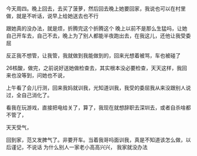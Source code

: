 今天周四。晚上回去，去买了菠萝，然后回去晚上她要回家，我说也可以在村里做，就是不听话，说早上给她送去也不行

跟她真的没办法，就是烦，折腾完这个折腾这个
晚上以前不是那么生猛吗，让她自己开车去，自己不去，晚上为了别人都能半夜跑出去，在我这儿，还他让我受委屈


反正我不想管，让我管，我就做到我能做到的，回来光想着被骂，车也被碰了

26核酸，做完，之前说好送她做检查去，其实根本没必要检查，天天这样，我回来也没等到，问她也不说，

上午看了会儿行测，回来我妈就训我，光知道训我，我受的委屈我从来没跟别人说过，全自己消化了。

看我在玩游戏，直接把电给关了，算了，我现在就想辞职去深圳去，或者自杀啥都不管了，

天天受气，

回到家，范又发脾气了。非要开车。当着我哥吗面训我，真是不知道该怎么做，以后谨记，不说话
为什么别人一家老小高高兴兴， 我家就没办法
